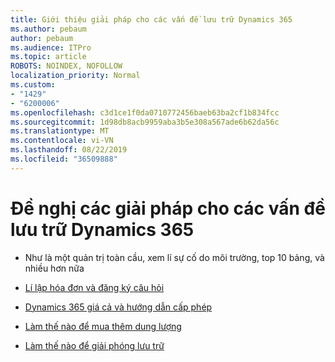```yaml
---
title: Giới thiệu giải pháp cho các vấn đề lưu trữ Dynamics 365
ms.author: pebaum
author: pebaum
ms.audience: ITPro
ms.topic: article
ROBOTS: NOINDEX, NOFOLLOW
localization_priority: Normal
ms.custom:
- "1429"
- "6200006"
ms.openlocfilehash: c3d1ce1f0da0710772456baeb63ba2cf1b834fcc
ms.sourcegitcommit: 1d98db8acb9959aba3b5e308a567ade6b62da56c
ms.translationtype: MT
ms.contentlocale: vi-VN
ms.lasthandoff: 08/22/2019
ms.locfileid: "36509888"
---
```

# <a name="recommend-solutions-for-dynamics-365-storage-issues"></a>Đề nghị các giải pháp cho các vấn đề lưu trữ Dynamics 365

* Như là một quản trị toàn cầu, xem lí sự cố do môi trường, top 10 bảng, và nhiều hơn nữa

* [Lí lập hóa đơn và đăng ký câu hỏi](https://docs.microsoft.com/dynamics365/customer-engagement/admin/contact-information-microsoft-dynamics-365-online-billing-support)

* [Dynamics 365 giá cả và hướng dẫn cấp phép](https://dynamics.microsoft.com/pricing/)

* [Làm thế nào để mua thêm dung lượng](https://docs.microsoft.com/dynamics365/customer-engagement/admin/manage-storage#add-storage-to-dynamics-365-online)

* [Làm thế nào để giải phóng lưu trữ](https://docs.microsoft.com/dynamics365/customer-engagement/admin/free-storage-space)
